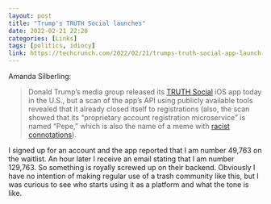 ```yaml
---
layout: post
title: "Trump's TRUTH Social launches"
date: 2022-02-21 22:20
categories: [Links]
tags: [politics, idiocy]
link: https://techcrunch.com/2022/02/21/trumps-truth-social-app-launch-store-errors/
---
```


Amanda Silberling:

>Donald Trump’s media group released its [TRUTH Social](https://truthsocial.com/) iOS app today in the U.S., but a scan of the app’s API using publicly available tools revealed that it already closed itself to registrations (also, the scan showed that its “proprietary account registration microservice” is named “Pepe,” which is also the name of a meme with [racist connotations](https://www.latimes.com/politics/la-na-pol-pepe-the-frog-hate-symbol-20161011-snap-htmlstory.html)).

I signed up for an account and the app reported that I am number 49,763 on the waitlist. An hour later I receive an email stating that I am number 129,763. So something is royally screwed up on their backend. Obviously I have no intention of making regular use of a trash community like this, but I was curious to see who starts using it as a platform and what the tone is like.

